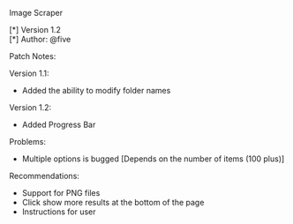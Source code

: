 Image Scraper

[\*] Version 1.2 </br>
[\*] Author: @five </br>

Patch Notes:

Version 1.1:

- Added the ability to modify folder names

Version 1.2:

- Added Progress Bar

Problems:

- Multiple options is bugged [Depends on the number of items (100 plus)] 

Recommendations:

- Support for PNG files
- Click show more results at the bottom of the page
- Instructions for user
